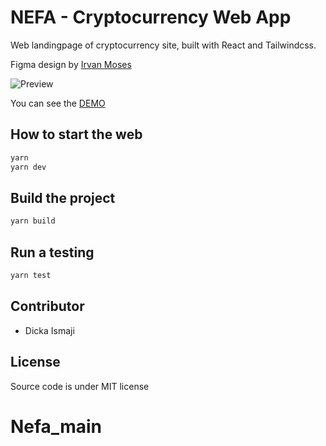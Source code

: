 # NEFA - Cryptocurrency Web App

Web landingpage of cryptocurrency site, built with React and Tailwindcss.

Figma design by [Irvan Moses](https://dribbble.com/irvan_moses)

![Preview](https://user-images.githubusercontent.com/50340947/201526604-a6de1e26-07ab-4541-8bb2-812eab2f8d1a.png)

You can see the [DEMO](https://nefa.netlify.app)

## How to start the web

```bash
yarn
yarn dev
```

## Build the project

```bash
yarn build
```

## Run a testing

```bash
yarn test
```

## Contributor
- Dicka Ismaji

## License

Source code is under MIT license
# Nefa_main
